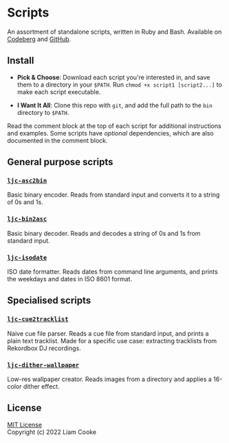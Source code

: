 # Scripts
An assortment of standalone scripts,
written in Ruby and Bash.
Available on [Codeberg](https://codeberg.org/ljc/scripts)
and [GitHub](https://github.com/ljcooke/scripts).

## Install
- **Pick & Choose**:
  Download each script you're interested in,
  and save them to a directory in your `$PATH`.
  Run `chmod +x script1 [script2...]` to make each script executable.

- **I Want It All**:
  Clone this repo with `git`,
  and add the full path to the `bin` directory to `$PATH`.

Read the comment block at the top of each script
for additional instructions and examples.
Some scripts have *optional* dependencies,
which are also documented in the comment block.

## General purpose scripts
### [`ljc-asc2bin`](bin/ljc-asc2bin)
Basic binary encoder. Reads from standard input
and converts it to a string of 0s and 1s.

### [`ljc-bin2asc`](bin/ljc-bin2asc)
Basic binary decoder. Reads and decodes
a string of 0s and 1s from standard input.

### [`ljc-isodate`](ljc-bin/isodate)
ISO date formatter. Reads dates from command line arguments,
and prints the weekdays and dates in ISO 8601 format.

## Specialised scripts
### [`ljc-cue2tracklist`](ljc-bin/cue2tracklist)
Naive cue file parser. Reads a cue file from standard input, and prints
a plain text tracklist. Made for a specific use case: extracting tracklists
from Rekordbox DJ recordings.

### [`ljc-dither-wallpaper`](bin/ljc-dither-wallpaper)
Low-res wallpaper creator. Reads images from a directory
and applies a 16-color dither effect.

## License
[MIT License](LICENSE)<br>
Copyright (c) 2022 Liam Cooke
